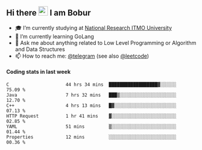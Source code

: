## Hi there <img src="https://media.giphy.com/media/hvRJCLFzcasrR4ia7z/giphy.gif" width="25px" height="25px"> I am Bobur

- :mortar_board: I’m currently studying at [National Research ITMO University](https://itmo.ru/)
- :seedling: I’m currently learning GoLang
- :speech_balloon: Ask me about anything related to Low Level Programming or Algorithm and Data Structures
- :mailbox: How to reach me: [@telegram](https://t.me/octoant) (see also [@leetcode](https://leetcode.com/octoant/))    

#### Coding stats in last week

<!--START_SECTION:waka-->

```text
C                     44 hrs 34 mins  ██████████████████▓░░░░░░   75.09 %
Java                  7 hrs 32 mins   ███▒░░░░░░░░░░░░░░░░░░░░░   12.70 %
C++                   4 hrs 13 mins   █▓░░░░░░░░░░░░░░░░░░░░░░░   07.13 %
HTTP Request          1 hr 41 mins    ▓░░░░░░░░░░░░░░░░░░░░░░░░   02.85 %
YAML                  51 mins         ▒░░░░░░░░░░░░░░░░░░░░░░░░   01.44 %
Properties            12 mins         ░░░░░░░░░░░░░░░░░░░░░░░░░   00.36 %
```

<!--END_SECTION:waka-->
